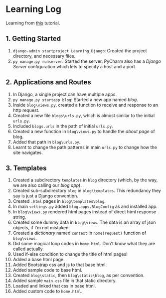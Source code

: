 # Learning Log

Learning from [this](https://www.youtube.com/playlist?list=PL-osiE80TeTtoQCKZ03TU5fNfx2UY6U4p) tutorial.



## 1. Getting Started
1. `django-admin startproject Learning_Django`: Created the project directory, and necessary files.
1. `py manage.py runserver`: Started the server. PyCharm also has a *Django Server* configuration which lets to specify a host and a port.



## 2. Applications and Routes
1. In Django, a single project can have multiple apps.
1. `py manage.py startapp blog`: Started a new app named *blog*.
1. Inside `blog\views.py`, created a function to receive and response to an http request.
1. Created a new file `blogs\urls.py`, which is almost similar to the initial `urls.py`.
1. Included `blogs.urls` in the path of initial `urls.py`.
1. Created a new function in `blog\views.py` to handle the *about page* of blog.
1. Added that path in `blog\urls.py`.
1. Learnt to change the path patterns in main `urls.py` to change how the site navigates.



## 3. Templates
1. Created a subdirectory `templates` in `blog` directory (which, by the way, we are also calling our *blog app*).
1. Created sub-subdirectory `blog` in `blog\templates`. This redundancy they say is just a Django convention.
1. Created `.html` pages in `blog\templates\blog`.
1. In main `settings.py` added `blog.apps.BlogConfig` as and installed app.
1. In `blog\views.py` rendered html pages instead of direct html response string.
1. Created some dummy data in `blog\views`. The data is an array of json objects, if I'm not mistaken.
1. Created a *dictionary* named `context` in `home(request)` function of `blog\views`.
1. Did some magical loop codes in `home.html`. Don't know what they are called actually.
1. Used if-else condition to change the title of html pages!
1. Added a base html page.
1. Added Bootstrap css and js to that base html.
1. Added sample code to base html.
1. Created `blog\static`, then `blog\static\blog`, as per convention.
1. Added sample `main.css` file in that static directory.
1. Loaded and linked that css in base html.
1. Added custom code to `home.html`.